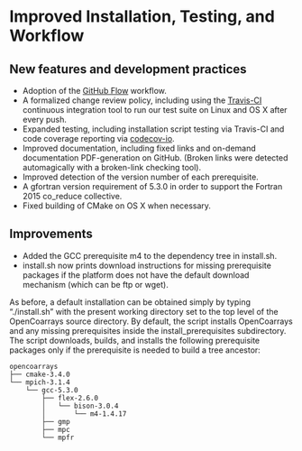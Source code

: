 
Improved Installation, Testing, and Workflow
==================================

New features and development practices
------------------------------------------------------

* Adoption of the [GitHub Flow](https://guides.github.com/introduction/flow/) workflow.
* A formalized change review policy, including using the [Travis-CI](https://travis-ci.org) continuous integration tool to run our test suite on Linux and OS X after every push.  
* Expanded testing, including installation script testing via Travis-CI and code coverage reporting via [codecov-io](https://github.com/codecov-io).
* Improved documentation, including fixed links and on-demand documentation PDF-generation on GitHub.  (Broken links were detected automagically with a broken-link checking tool).
* Improved detection of the version number of each prerequisite.
* A gfortran version requirement of 5.3.0 in order to support the Fortran 2015 co_reduce collective.
* Fixed building of CMake on OS X when necessary.

Improvements
-------------------

* Added the GCC prerequisite m4 to the dependency tree in install.sh. 
* install.sh now prints download instructions for missing prerequisite packages if the platform does not have the default download mechanism (which can be ftp or wget).

As before, a default installation can be obtained simply by typing “./install.sh” with the present working directory set to the top level of the OpenCoarrays source directory.   By default, the script installs OpenCoarrays and any missing prerequisites inside the install_prerequisites subdirectory.  The script downloads, builds, and installs the following prerequisite packages only if the prerequisite is needed to build a tree ancestor:

    opencoarrays
    ├── cmake-3.4.0
    └── mpich-3.1.4
        └── gcc-5.3.0
            ├── flex-2.6.0
            │   └── bison-3.0.4
            │       └── m4-1.4.17
            ├── gmp
            ├── mpc
            └── mpfr
  
